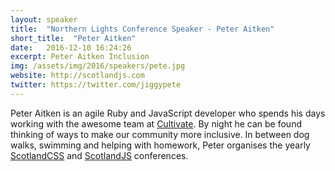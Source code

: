 ```yaml
---
layout: speaker
title:  "Northern Lights Conference Speaker - Peter Aitken"
short_title:  "Peter Aitken"
date:   2016-12-10 16:24:26 
excerpt: Peter Aitken Inclusion 
img: /assets/img/2016/speakers/pete.jpg 
website: http://scotlandjs.com
twitter: https://twitter.com/jiggypete
---
```


<p>Peter Aitken is an agile Ruby and JavaScript developer who spends his days working with the awesome team at <a href="http://www.cultivatehq.com">Cultivate</a>.
By night he can be found thinking of ways to make our community more inclusive.
In between dog walks, swimming and helping with homework, Peter organises the yearly <a href="http://scotlandcss.com">ScotlandCSS</a> and <a href="http://scotlandjs.com">ScotlandJS</a> conferences.</p>
  